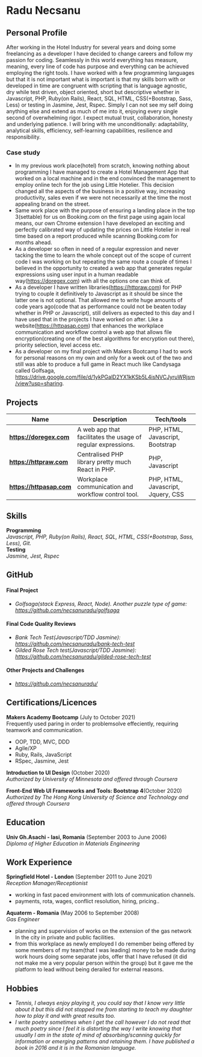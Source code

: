 # Radu Necsanu

## Personal Profile
After working in the Hotel Industry for several years and doing some freelancing as a developer I have decided to change careers and follow my passion for coding. Seamlessly in this world everything has measure, meaning, every line of code has purpose and everything can be achieved employing the right tools. I have worked with a few programming languages but that it is not important what is important is that my skills born with or developed in time are congruent with scripting that is language agnostic, dry while test driven, object oriented, short but descriptive whether in Javascript, PHP, Ruby(on Rails), React, SQL, HTML, CSS(+Bootstrap, Sass, Less) or testing in Jasmine, Jest, Rspec. Simply I can not see my self doing anything else and extend as much of me into it, enjoying every single second of overwhelming rigor.
I expect mutual trust, collaboration, honesty and underlying patience. I will bring with me unconditionally: adaptability, analytical skills, efficiency, self-learning capabilities, resilience and responsibility.

### Case study
* In my previous work place(hotel) from scratch, knowing nothing about programming I have managed to create a Hotel Management App that worked on a local machine and in the end convinced the management to employ online tech for the job using Little Hotelier. This decision changed all the aspects of the business in a positive way, increasing productivity, sales even if we were not necessarily at the time the most appealing brand on the street.
* Same work place with the purpose of ensuring a landing place in the top 3(settable) for us on Booking.com on the first page using again local means, our own Chrome extension I have developed an exciting and perfectly calibrated way of updating the prices on Little Hotelier in real time based on a report produced while scanning Booking.com for months ahead.
* As a developer so often in need of a regular expression and never tacking the time to learn the whole concept out of the scope of current code I was working on but repeating the same route a couple of times I believed in the opportunity to created a web app that generates regular expressions using user input in a human readable way(https://doregex.com) with all the options one can think of.
* As a developer I have written libraries(https://httpraw.com) for PHP trying to couple it definitively to Javascript as it should be since the latter one is not optional. That allowed me to write huge amounts of code years ago(code that as performance could not be beaten today whether in PHP or Javascript), still delivers as expected to this day and I have used that in the projects I have worked on after. Like a website(https://httpasap.com) that enhances the workplace communication and workflow control a web app that allows file encryption(creating one of the best algorithms for encryption out there), priority selection, level access etc.
* As a developer on my final project with Makers Bootcamp I had to work for personal reasons on my own and only for a week out of the two and still was able to produce a full game in React much like Candysaga called Golfsaga,  https://drive.google.com/file/d/1ykPGalD2YX1kKSb5L4isNVCJyruWRjsm/view?usp=sharing.


## Projects 
| Name                         | Description       | Tech/tools        |
| ---------------------------- | ----------------- | ----------------- |
| **https://doregex.com** | A web app that facilitates the usage of regular expressions. | PHP, HTML, Javascript, Bootstrap |
| **https://httpraw.com** | Centralised PHP library pretty much React in PHP. | PHP, Javascript |
| **https://httpasap.com** | Workplace communication and workflow control tool. | PHP, HTML, Javascript, Jquery, CSS |

## Skills
**Programming**<br />
_Javascript, PHP, Ruby(on Rails), React, SQL, HTML, CSS(+Bootstrap, Sass, Less), Git._<br />
**Testing**<br />
_Jasmine, Jest, Rspec_

## GitHub
#### Final Project
 - _Golfsaga(stack Express, React, Node). Another puzzle type of game: https://github.com/necsanuradu/golfsaga_
#### Final Code Quality Reviews
- _Bank Tech Test(Javascript/TDD Jasmine): https://github.com/necsanuradu/bank-tech-test_
- _Gilded Rose Tech test(Javascript/TDD Jasmine): https://github.com/necsanuradu/gilded-rose-tech-test_
#### Other Projects and Challenges
- _https://github.com/necsanuradu/_

## Certifications/Licences
**Makers Academy Bootcamp** (July to October 2021)<br />
Frequently used paring in order to problemsolve effeciently, requiring teamwork and communication.
- OOP, TDD, MVC, DDD
- Agile/XP
- Ruby, Rails, JavaScript
- RSpec, Jasmine, Jest

**Introduction to UI Design** (October 2020)<br />
_Authorized by University of Minnesota and offered through Coursera_

**Front-End Web UI Frameworks and Tools: Bootstrap 4**(October 2020)<br />
_Authorized by The Hong Kong University of Science and Technology and offered through Coursera_

## Education
**Univ Gh.Asachi - Iasi, Romania** (September 2003 to June 2006)<br />
_Diploma of Higher Education in Materials Engineering_

## Work Experience
**Springfield Hotel - London** (September 2011 to June 2021) <br />
_Reception Manager/Receptionist_
- working in fast paced environment with lots of communication channels.
- payments, rota, wages, conflict resolution, hiring, pricing..

**Aquaterm - Romania** (May 2006 to September 2008)<br />
_Gas Engineer_
- planning and supervision of works on the extension of the gas network In the city in private and public facilities.
- from this workplace as newly employed I do remember being offered by some members of my team(that I was leading) money to be made during work hours doing some separate jobs, offer that I have refused (it did not make me a very popular person within the group) but it gave me the platform to lead without being derailed for external reasons.

## Hobbies
* _Tennis, I always enjoy playing it, you could say that I know very little about it but this did not stopped me from starting to teach my daughter how to play it and with great results too._
* _I write poetry sometimes when I get the call however I do not read that much poetry since I feel it is distorting the way I write knowing that usually I am in the state of mind of absorbing/scanning quickly for information or emerging patterns and retaining them. I have published a book in 2016 and it is in the Romanian language._
